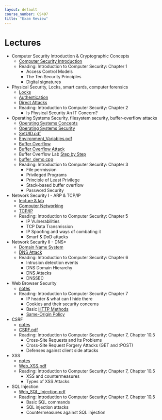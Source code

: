 ```yaml
---
layout: default
course_number: CS497
title: "Exam Review"
---
```


# Lectures
- Computer Security Introduction & Cryptographic Concepts
  - [Computer Security Introduction](Ch01-Introduction.pdf)
  - Reading: Introduction to Computer Security: Chapter 1
    - Access Control Models 
    - The Ten Security Principles
    - Digital signatures
- Physical Security, Locks, smart cards, computer forensics
  - [Locks](Ch02-Locks.pdf)
  - [Authentication](Ch02-Authentication.pdf)
  - [Direct Attacks](Ch02-Direct.pdf)
  - Reading: Introduction to Computer Security: Chapter 2
    - Is Physical Security An IT Concern?
- Operating Systems Security, filesystem security, buffer-overflow attacks
  - [Operating Systems Concepts](Ch03-OS.pdf)
  - [Operating Systems Security](Ch03-OSSec.pdf)
  - [SetUID.pdf](../labs/setuid/SetUID.pdf)
  - [Environment_Variables.pdf](../labs/setuid/Environment_Variables.pdf)
  - [Buffer Overflow](Ch03-BufferOverflow.pdf)
  - [Buffer Overflow Attack](Buffer_Overflow.pdf)
  - Buffer Overflow Lab [Step by Step](BufferOverflowLabStepByStep.pdf)
  - [buffer_demo.cpp](buffer_demo.cpp)
  - Reading: Introduction to Computer Security: Chapter 3
    - File permission
    - Privileged Programs
    - Principle of Least Privilege
    - Stack-based buffer overflow
    - Password Security
- Network Security I - ARP & TCP/IP
  - [lecture & lab](lecture05.html)
  - [Computer Networking](Ch05-NetworkModelsARP.pdf)
  - [TCP/IP](Ch05-NetworksTCP-IP.pdf)
  - Reading: Introduction to Computer Security: Chapter 5
    - IP Vulnerabilities
    - TCP Data Transmission
    - IP Spoofing and ways of combating it
    - Smurf & DoD attacks  
- Network Security II - DNS*
  - [Domain Name System](Ch06-NetworksDNS.pdf)
  - [DNS Attack](DNS_Attacks.pdf)
  - Reading: Introduction to Computer Security: Chapter 6
    - Intrusion detection events
    - DNS Domain Hierarchy
    - DNS Attacks 
    - DNSSEC
- Web Browser Security
  - [notes](lecture07.html)
  - Reading: Introduction to Computer Security: Chapter 7
    - IP header & what can I hide there
    - Cookies and their security concerns
    - Basic [HTTP Methods](https://www.iana.org/assignments/http-methods/http-methods.xhtml)
    - [Same-Origin Policy](https://code.google.com/archive/p/browsersec/wikis/Part2.wiki#Same-origin_policy)
- CSRF
  - [notes](lecture08.html)
  - [CSRF.pdf](Web_CSRF.pdf)
  - Reading: Introduction to Computer Security: Chapter 7, Chapter 10.5
    - Cross-Site Requests and Its Problems
    - Cross-Site Request Forgery Attacks (GET and :POST) 
    - Defenses against client side attacks 
- XSS
  - [notes](lecture09.html)
  - [Web_XSS.pdf](Web_XSS.pdf)
  - Reading: Introduction to Computer Security: Chapter 7, Chapter 10.5
    - XSS and countermeasures 
    - Types of XSS Attacks
- SQL Injection
  - [Web_SQL_Injection.pdf](Web_SQL_Injection.pdf)
  - Reading: Introduction to Computer Security: Chapter 7, Chapter 10.5
    - Basic SQL commands 
    - SQL injection attacks
    - Countermeasures against SQL injection 
